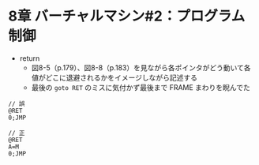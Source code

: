 # 8章 バーチャルマシン#2：プログラム制御

- return
  - 図8-5（p.179）、図8-8（p.183）を見ながら各ポインタがどう動いて各値がどこに退避されるかをイメージしながら記述する
  - 最後の ```goto RET``` のミスに気付かず最後まで FRAME まわりを睨んでた

```
// 誤
@RET
0;JMP

// 正
@RET
A=M
0;JMP
```

